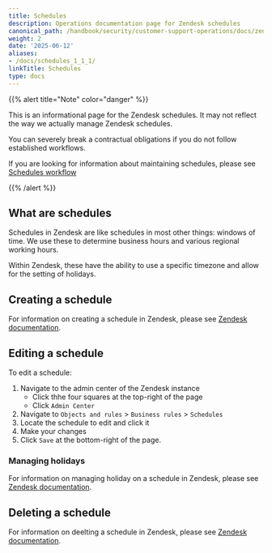 ```yaml
---
title: Schedules
description: Operations documentation page for Zendesk schedules
canonical_path: /handbook/security/customer-support-operations/docs/zendesk/schedules
weight: 2
date: '2025-06-12'
aliases:
- /docs/schedules_1_1_1/
linkTitle: Schedules
type: docs
---
```


{{% alert title="Note" color="danger" %}}

This is an informational page for the Zendesk schedules. It may not reflect the way we actually manage Zendesk schedules.

You can severely break a contractual obligations if you do not follow established workflows.

If you are looking for information about maintaining schedules, please see [Schedules workflow](../../workflows/zendesk/schedules)

{{% /alert %}}

## What are schedules

Schedules in Zendesk are like schedules in most other things: windows of time. We use these to determine business hours and various regional working hours.

Within Zendesk, these have the ability to use a specific timezone and allow for the setting of holidays.

## Creating a schedule

For information on creating a schedule in Zendesk, please see [Zendesk documentation](https://support.zendesk.com/hc/en-us/articles/4408842938522-Setting-your-schedule-with-business-hours-and-holidays#topic_5tx_m3d_np).

## Editing a schedule

To edit a schedule:

1. Navigate to the admin center of the Zendesk instance
   - Click thhe four squares at the top-right of the page
   - Click `Admin Center`
1. Navigate to `Objects and rules` > `Business rules` > `Schedules`
1. Locate the schedule to edit and click it
1. Make your changes
1. Click `Save` at the bottom-right of the page.

### Managing holidays

For information on managing holiday on a schedule in Zendesk, please see [Zendesk documentation](https://support.zendesk.com/hc/en-us/articles/4408842938522-Setting-your-schedule-with-business-hours-and-holidays#topic_m5t_mt2_jq).

## Deleting a schedule

For information on deelting a schedule in Zendesk, please see [Zendesk documentation](https://support.zendesk.com/hc/en-us/articles/4408842938522-Setting-your-schedule-with-business-hours-and-holidays#topic_hnx_fpz_ls).
